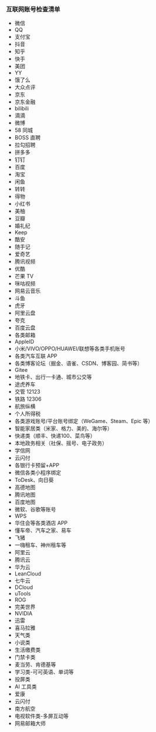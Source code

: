 ### 互联网账号检查清单

* 微信
* QQ
* 支付宝
* 抖音
* 知乎
* 快手
* 美团
* YY
* 饿了么
* 大众点评
* 京东
* 京东金融
* bilibili
* 滴滴
* 微博
* 58 同城
* BOSS 直聘
* 拉勾招聘
* 拼多多
* 钉钉
* 百度
* 淘宝
* 闲鱼
* 转转
* 得物
* 小红书
* 美柚
* 豆瓣
* 婚礼纪
* Keep
* 酷安
* 随手记
* 爱奇艺
* 腾讯视频
* 优酷
* 芒果 TV
* 咪咕视频
* 网易云音乐
* 斗鱼
* 虎牙
* 阿里云盘
* 夸克
* 百度云盘
* 各类邮箱
* AppleID
* 小米/VIVO/OPPO/HUAWEI/联想等各类手机账号
* 各类汽车互联 APP
* 各类博客论坛（掘金、语雀、CSDN、博客园、简书等）
* Gitee
* 地铁卡、出行一卡通、城市公交等
* 途虎养车
* 交管 12123
* 铁路 12306
* 航旅纵横
* 个人所得税
* 各类游戏账号/平台账号绑定（WeGame、Steam、Epic 等）
* 智能家居类（米家、格力、美的、海尔等）
* 快递类（顺丰、快递100、菜鸟等）
* 本地政务相关（社保、摇号、电子政务）
* 学信网
* 云闪付
* 各银行卡预留+APP
* 微信各类小程序绑定
* ToDesk、向日葵
* 高德地图
* 腾讯地图
* 百度地图
* 微软、谷歌等账号
* WPS
* 华住会等各类酒店 APP
* 懂车帝、汽车之家、易车
* 飞猪
* 一嗨租车、神州租车等
* 阿里云
* 腾讯云
* 华为云
* LeanCloud
* 七牛云
* DCloud
* uTools
* ROG
* 完美世界
* NVIDIA
* 迅雷
* 喜马拉雅
* 天气类
* 小说类
* 生活缴费类
* 门禁卡类
* 麦当劳、肯德基等
* 学习类-可可英语、单词等
* 投屏类
* AI 工具类
* 爱康
* 云闪付
* 南方航空
* 电视软件类-多屏互动等
* 网易邮箱大师

